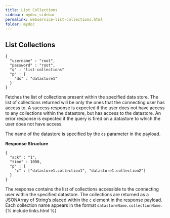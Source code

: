 ```yaml
---
title: List Collections
sidebar: mydoc_sidebar
permalink: webservice-list-collections.html
folder: mydoc
---
```


## List Collections

```
{
  "username" : "root",
  "password" : "root",
  "q" : "list-collections"
  "p" : {
    "ds" : "datastore1"
  }
}
```

Fetches the list of collections present within the specified data store. The list of collections returned will be only the ones that the connecting user has access to. A success response is expected if the user does not have access to any collections within the datastore, but has access to the datastore. An error response is expected if the query is fired on a datastore to which the user does not have access.

The name of the datastore is specified by the `ds` parameter in the payload.

**Response Structure**

```
{
  "ack" : "1",
  "time" : 1000,
  "p" : {
    "c" : ["datastore1.collection1", "datastore1.collection2"]
  }
}
```

The response contains the list of collections accessible to the connecting user within the specified datastore. The collections are returned as a JSONArray of String’s placed within the `c` element in the response payload. Each collection name appears in the format `datastoreName.collectionName`.
{% include links.html %}
